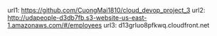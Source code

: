 url1: https://github.com/CuongMai1810/cloud_devop_project_3
url2: http://udapeople-d3db7fb.s3-website-us-east-1.amazonaws.com/#/employees
url3: d13grluo8pfkwq.cloudfront.net